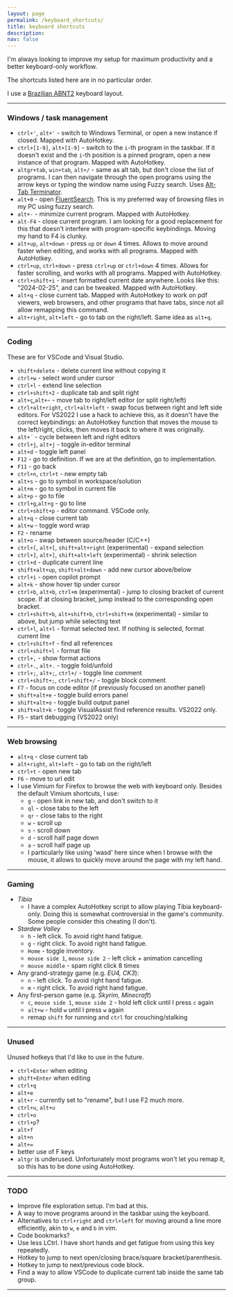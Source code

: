 ```yaml
---
layout: page
permalink: /keyboard_shortcuts/
title: keyboard shortcuts
description: 
nav: false
---
```



I'm always looking to improve my setup for maximum productivity and a better keyboard-only workflow.

The shortcuts listed here are in no particular order.

I use a [Brazilian ABNT2](http://kbdlayout.info/KBDBR/) keyboard layout. 

--- 
### Windows / task management
- `ctrl+'`, `alt+'` - switch to Windows Terminal, or open a new instance if closed. Mapped with AutoHotkey.
- `ctrl+[1-9]`, `alt+[1-9]` - switch to the `i`-th program in the taskbar. If it doesn't exist and the `i`-th position is a pinned program, open a new instance of that program. Mapped with AutoHotkey.
- `altgr+tab`, `win+tab`, `alt+/` - same as alt tab, but don't close the list of programs. I can then navigate through the open programs using the arrow keys or typing the window name using Fuzzy search. Uses [Alt-Tab Terminator](https://www.ntwind.com/software/alttabter.html).
- `alt+0` - open [FluentSearch](https://www.fluentsearch.net/). This is my preferred way of browsing files in my PC using fuzzy search.
- `alt+-` - minimize current program. Mapped with AutoHotkey.
- `alt-F4` - close current program. I am looking for a good replacement for this that doesn't interfere with program-specific keybindings. Moving my hand to F4 is clunky.
- `alt+up`, `alt+down` - press `up` or `down` 4 times. Allows to move around faster when editing, and works with all programs. Mapped with AutoHotkey.
- `ctrl+up`, `ctrl+down` - press `ctrl+up` or `ctrl+down` 4 times. Allows for faster scrolling, and works with all programs. Mapped with AutoHotkey.
- `ctrl+shift+i` - insert formatted current date anywhere. Looks like this: "2024-02-25", and can be tweaked. Mapped with AutoHotkey.
- `alt+q` - close current tab. Mapped with AutoHotkey to work on pdf viewers, web browsers, and other programs that have tabs, since not all allow remapping this command.
- `alt+right`, `alt+left` - go to tab on the right/left. Same idea as `alt+q`.

---
### Coding

These are for VSCode and Visual Studio.

- `shift+delete` - delete current line without copying it
- `ctrl+w` - select word under cursor
- `ctrl+l` - extend line selection
- `ctrl+shift+2` - duplicate tab and split right
- `alt+ç`,`alt+~` - move tab to right/left editor (or split right/left)
- `ctrl+alt+right`, `ctrl+alt+left` - swap focus between right and left side editors. For VS2022 I use a hack to achieve this, as it doesn't have the correct keybindings: an AutoHotkey function that moves the mouse to the left/right, clicks, then moves it back to where it was originally.
- `alt+´` - cycle between left and right editors
- `ctrl+j`, `alt+j` - toggle in-editor terminal
- `alt+d` - toggle left panel
- `F12` - go to definition. If we are at the definition, go to implementation.
- `F11` - go back
- `ctrl+n`, `ctrl+t` - new empty tab
- `alt+s` - go to symbol in workspace/solution
- `alt+m` - go to symbol in current file
- `alt+p` - go to file
- `ctrl+g`,`alt+g` - go to line
- `ctrl+shift+p` - editor command. VSCode only.
- `alt+q` - close current tab
- `alt+w` - toggle word wrap
- `F2` - rename
- `alt+o` - swap between source/header (C/C++)
- `ctrl+[`, `alt+[`, `shift+alt+right` (experimental) - expand selection
- `ctrl+]`, `alt+]`, `shift+alt+left` (experimental) - shrink selection
- `ctrl+d` - duplicate current line
- `shift+alt+up`, `shift+alt+down` - add new cursor above/below
- `ctrl+i` - open copilot prompt
- `alt+k` - show hover tip under cursor
- `ctrl+b`, `alt+b`, `ctrl+m` (experimental) - jump to closing bracket of current scope. If at closing bracket, jump instead to the corresponding open bracket.
- `ctrl+shift+b`, `alt+shift+b`, `ctrl+shift+m` (experimental) - similar to above, but jump while selecting text
- `ctrl+l`, `alt+l` - format selected text. If nothing is selected, format current line
- `ctrl+shift+f` - find all references
- `ctrl+shift+l` - format file
- `ctrl+,` - show format actions 
- `ctrl+.`, `alt+.` - toggle fold/unfold
- `ctrl+;`, `alt+;`, `ctrl+/` - toggle line comment
- `ctrl+shift+;`, `ctrl+shift+/` - toggle block comment
- `F7` - focus on code editor (if previously focused on another panel)
- `shift+alt+e` - toggle build errors panel
- `shift+alt+o` - toggle build output panel
- `shift+alt+k` - toggle VisualAssist find reference results. VS2022 only.
- `F5` - start debugging (VS2022 only)

---
### Web browsing

- `alt+q` - close current tab
- `alt+right`, `alt+left` - go to tab on the right/left
- `ctrl+t` - open new tab
- `F6` - move to url edit
- I use Vimium for Firefox to browse the web with keyboard only. Besides the default Vimium shortcuts, I use:
  - `g` - open link in new tab, and don't switch to it
  - `ql` - close tabs to the left
  - `qr` - close tabs to the right
  - `w` - scroll up
  - `s` - scroll down
  - `d` - scroll half page down
  - `a` - scroll half page up
  - I particularly like using 'wasd' here since when I browse with the mouse, it allows to quickly move around the page with my left hand.

---
### Gaming

- *Tibia* 
  - I have a complex AutoHotkey script to allow playing Tibia keyboard-only. Doing this is somewhat controversial in the game's community. Some people consider this cheating (I don't).
- *Stardew Valley*
  - `h` - left click. To avoid right hand fatigue.
  - `g` - right click. To avoid right hand fatigue.
  - `Home` - toggle inventory.
  - `mouse side 1`, `mouse side 2` - left click + animation cancelling
  - `mouse middle` - spam right click 8 times
- Any grand-strategy game (e.g. *EU4, CK3*): 
  - `n` - left click. To avoid right hand fatigue.
  - `m` - right click. To avoid right hand fatigue.
- Any first-person game (e.g. *Skyrim, Minecraft*)
  - `c`, `mouse side 1`, `mouse side 2` - hold left click until I press `c` again
  - `alt+w` - hold `w` until I press `w` again
  - remap `shift` for running and `ctrl` for crouching/stalking

---
### Unused 

Unused hotkeys that I'd like to use in the future.

- `ctrl+Enter` when editing
- `shift+Enter` when editing
- `ctrl+q`
- `alt+e`
- `alt+r` - currently set to "rename", but I use F2 much more.
- `ctrl+u`, `alt+u`
- `ctrl+o`
- `ctrl+p`?
- `alt+f`
- `alt+n`
- `alt+=`
- better use of F keys
- `altgr` is underused. Unfortunately most programs won't let you remap it, so this has to be done using AutoHotkey.

---
### TODO

- Improve file exploration setup. I'm bad at this.
- A way to move programs around in the taskbar using the keyboard.
- Alternatives to `ctrl+right` and `ctrl+left` for moving around a line more efficiently, akin to `w`, `e` and `b` in vim.
- Code bookmarks?
- Use less LCtrl. I have short hands and get fatigue from using this key repeatedly.
- Hotkey to jump to next open/closing brace/square bracket/parenthesis.
- Hotkey to jump to next/previous code block.
- Find a way to allow VSCode to duplicate current tab inside the same tab group.

---